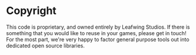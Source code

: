 # Copyright

This code is proprietary, and owned entirely by Leafwing Studios.
If there is something that you would like to reuse in your games, please get in touch!
For the most part, we're very happy to factor general purpose tools out into dedicated open source libraries.
